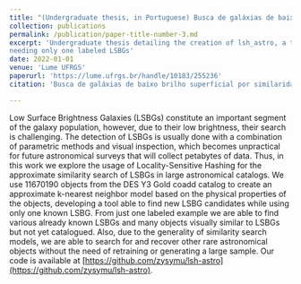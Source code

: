 ```yaml
---
title: "(Undergraduate thesis, in Portuguese) Busca de galáxias de baixo brilho superficial por similaridade em grandes catálogos astronômicos"
collection: publications
permalink: /publication/paper-title-number-3.md
excerpt: 'Undergraduate thesis detailing the creation of lsh_astro, a tool that uses Locality-Sensitive Hashing with PySpark to perform an approximate similarity search of Low Surface Brightness Galaxies (LSBGs) in large astronomical catalogs. It allows for a quick and computationally efficient way for astronomers to find new LSBG candidates in large astronomical catalogs.
needing only one labeled LSBGs'
date: 2022-01-01
venue: 'Lume UFRGS'
paperurl: 'https://lume.ufrgs.br/handle/10183/255236'
citation: 'Busca de galáxias de baixo brilho superficial por similaridade em grandes catálogos astronômicos. Marcos Tidball, Cristina Furlanetto. Lume UFRGS, 2022.'

---
```

Low Surface Brightness Galaxies (LSBGs) constitute an important segment of the galaxy population, however, due to their low brightness, their search is challenging. The detection of LSBGs is usually done with a combination of parametric methods and visual inspection, which becomes unpractical for future astronomical surveys that will collect petabytes of data. Thus, in this work we explore the usage of Locality-Sensitive Hashing for the approximate similarity search of LSBGs in large astronomical catalogs. We use 11670190 objects from the DES Y3 Gold coadd catalog to create an approximate k-nearest neighbor model based on the physical properties of the objects, developing a tool able to find new LSBG candidates while using only one known LSBG. From just one labeled example we are able to find various already known LSBGs and many objects visually similar to LSBGs but not yet catalogued. Also, due to the generality of similarity search models, we are able to search for and recover other rare astronomical objects without the need of retraining or generating a large sample. Our code is available at [https://github.com/zysymu/lsh-astro](https://github.com/zysymu/lsh-astro).
